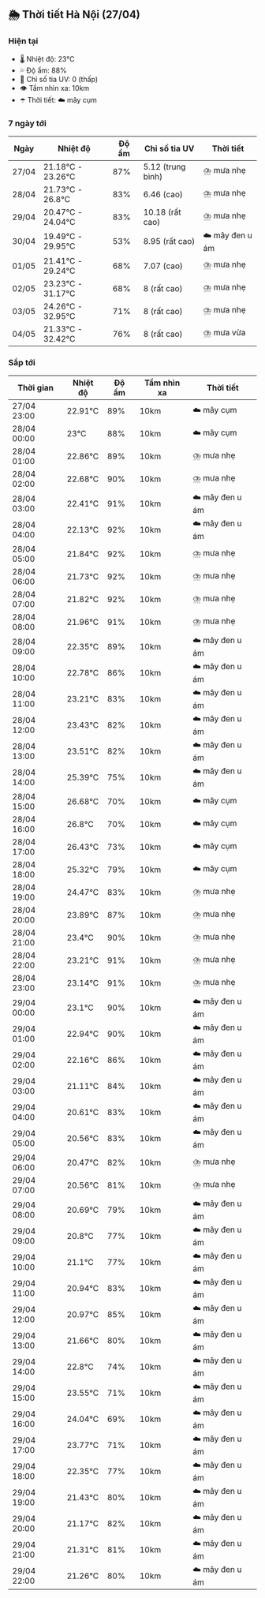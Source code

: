 ## 🌦️ Thời tiết Hà Nội (27/04)

### Hiện tại

- 🌡️ Nhiệt độ: 23℃
- 💦 Độ ẩm: 88%
- 🌟 Chỉ số tia UV: 0 (thấp)
- 👁️ Tầm nhìn xa: 10km
- ☂️ Thời tiết: ☁️ mây cụm

### 7 ngày tới

| Ngày | Nhiệt độ | Độ ẩm | Chỉ số tia UV | Thời tiết |
| --- | --- | --- | --- | --- |
| 27/04 | 21.18℃ - 23.26℃ | 87% | 5.12 (trung bình) | ⛈️ mưa nhẹ |
| 28/04 | 21.73℃ - 26.8℃ | 83% | 6.46 (cao) | ⛈️ mưa nhẹ |
| 29/04 | 20.47℃ - 24.04℃ | 83% | 10.18 (rất cao) | ⛈️ mưa nhẹ |
| 30/04 | 19.49℃ - 29.95℃ | 53% | 8.95 (rất cao) | ☁️ mây đen u ám |
| 01/05 | 21.41℃ - 29.24℃ | 68% | 7.07 (cao) | ⛈️ mưa nhẹ |
| 02/05 | 23.23℃ - 31.17℃ | 68% | 8 (rất cao) | ⛈️ mưa nhẹ |
| 03/05 | 24.26℃ - 32.95℃ | 71% | 8 (rất cao) | ⛈️ mưa nhẹ |
| 04/05 | 21.33℃ - 32.42℃ | 76% | 8 (rất cao) | ⛈️ mưa vừa |

### Sắp tới

| Thời gian | Nhiệt độ | Độ ẩm | Tầm nhìn xa | Thời tiết |
| --- | --- | --- | --- | --- |
| 27/04 23:00 | 22.91℃ | 89% | 10km | ☁️ mây cụm |
| 28/04 00:00 | 23℃ | 88% | 10km | ☁️ mây cụm |
| 28/04 01:00 | 22.86℃ | 89% | 10km | ⛈️ mưa nhẹ |
| 28/04 02:00 | 22.68℃ | 90% | 10km | ⛈️ mưa nhẹ |
| 28/04 03:00 | 22.41℃ | 91% | 10km | ☁️ mây đen u ám |
| 28/04 04:00 | 22.13℃ | 92% | 10km | ☁️ mây đen u ám |
| 28/04 05:00 | 21.84℃ | 92% | 10km | ⛈️ mưa nhẹ |
| 28/04 06:00 | 21.73℃ | 92% | 10km | ⛈️ mưa nhẹ |
| 28/04 07:00 | 21.82℃ | 92% | 10km | ⛈️ mưa nhẹ |
| 28/04 08:00 | 21.96℃ | 91% | 10km | ⛈️ mưa nhẹ |
| 28/04 09:00 | 22.35℃ | 89% | 10km | ☁️ mây đen u ám |
| 28/04 10:00 | 22.78℃ | 86% | 10km | ☁️ mây đen u ám |
| 28/04 11:00 | 23.21℃ | 83% | 10km | ☁️ mây đen u ám |
| 28/04 12:00 | 23.43℃ | 82% | 10km | ☁️ mây đen u ám |
| 28/04 13:00 | 23.51℃ | 82% | 10km | ☁️ mây đen u ám |
| 28/04 14:00 | 25.39℃ | 75% | 10km | ☁️ mây đen u ám |
| 28/04 15:00 | 26.68℃ | 70% | 10km | ☁️ mây cụm |
| 28/04 16:00 | 26.8℃ | 70% | 10km | ☁️ mây cụm |
| 28/04 17:00 | 26.43℃ | 73% | 10km | ☁️ mây cụm |
| 28/04 18:00 | 25.32℃ | 79% | 10km | ☁️ mây cụm |
| 28/04 19:00 | 24.47℃ | 83% | 10km | ⛈️ mưa nhẹ |
| 28/04 20:00 | 23.89℃ | 87% | 10km | ⛈️ mưa nhẹ |
| 28/04 21:00 | 23.4℃ | 90% | 10km | ⛈️ mưa nhẹ |
| 28/04 22:00 | 23.21℃ | 91% | 10km | ⛈️ mưa nhẹ |
| 28/04 23:00 | 23.14℃ | 91% | 10km | ⛈️ mưa nhẹ |
| 29/04 00:00 | 23.1℃ | 90% | 10km | ☁️ mây đen u ám |
| 29/04 01:00 | 22.94℃ | 90% | 10km | ☁️ mây đen u ám |
| 29/04 02:00 | 22.16℃ | 86% | 10km | ☁️ mây đen u ám |
| 29/04 03:00 | 21.11℃ | 84% | 10km | ☁️ mây đen u ám |
| 29/04 04:00 | 20.61℃ | 83% | 10km | ☁️ mây đen u ám |
| 29/04 05:00 | 20.56℃ | 83% | 10km | ☁️ mây đen u ám |
| 29/04 06:00 | 20.47℃ | 82% | 10km | ⛈️ mưa nhẹ |
| 29/04 07:00 | 20.56℃ | 81% | 10km | ⛈️ mưa nhẹ |
| 29/04 08:00 | 20.69℃ | 79% | 10km | ☁️ mây đen u ám |
| 29/04 09:00 | 20.8℃ | 77% | 10km | ☁️ mây đen u ám |
| 29/04 10:00 | 21.1℃ | 77% | 10km | ☁️ mây đen u ám |
| 29/04 11:00 | 20.94℃ | 83% | 10km | ☁️ mây đen u ám |
| 29/04 12:00 | 20.97℃ | 85% | 10km | ☁️ mây đen u ám |
| 29/04 13:00 | 21.66℃ | 80% | 10km | ☁️ mây đen u ám |
| 29/04 14:00 | 22.8℃ | 74% | 10km | ☁️ mây đen u ám |
| 29/04 15:00 | 23.55℃ | 71% | 10km | ☁️ mây đen u ám |
| 29/04 16:00 | 24.04℃ | 69% | 10km | ☁️ mây đen u ám |
| 29/04 17:00 | 23.77℃ | 71% | 10km | ☁️ mây đen u ám |
| 29/04 18:00 | 22.35℃ | 77% | 10km | ☁️ mây đen u ám |
| 29/04 19:00 | 21.43℃ | 80% | 10km | ☁️ mây đen u ám |
| 29/04 20:00 | 21.17℃ | 82% | 10km | ☁️ mây đen u ám |
| 29/04 21:00 | 21.31℃ | 81% | 10km | ☁️ mây đen u ám |
| 29/04 22:00 | 21.26℃ | 80% | 10km | ☁️ mây đen u ám |

